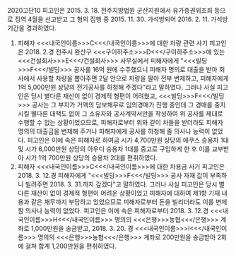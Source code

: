 2020고단10
피고인은 2015. 3. 18. 전주지방법원 군산지원에서 유가증권위조죄 등으로 징역 4월을 선고받고 그 형의 집행 중 2015. 11. 30. 가석방되어 2016. 2. 11. 가석방기간을 경과하였다.
1. 피해자 <<<내국인이름>>>C<<</내국인이름>>>에 대한 차량 관련 사기
피고인은 2018. 2.경 전주시 완산구 <<<구이하주소>>>D<<</구이하주소>>>에 있는 <<<건설회사>>>E<<</건설회사>>> 사무실에서 피해자에게 "<<<빌딩>>>F<<</빌딩>>> 공사를 16억 원에 수주했으니 피해자 명의로 대출을 받아 회사에서 사용할 차량을 뽑아주면 2달 안으로 차량을 팔아 전부 변제하고, 피해자에게 1억 5,000만원 상당의 전기공사를 하청해 주겠다"라고 말하였다.
그러나 사실 피고인은 당시 별다른 재산이 없이 경제적 형편이 어려웠고, <<<빌딩>>>F<<</빌딩>>> 공사는 그 부지가 거액의 담보채무로 임의경매가 진행 중인데 그 경매를 중지시킬 별다른 대책도 없이 그 소유자와 공사계약서만을 작성하여 위 공사를 제대로 수행할 수 없는 상황이었으므로, 피해자로부터 위와 같이 차들을 받더라도 피해자 명의의 대출금을 변제해 주거나 피해자에게 공사를 하청해 줄 의사나 능력이 없었다.
피고인은 이에 속은 피해자로 하여금 시가 4,700만원 상당의 에쿠스 승용차 1대 및 시가 6,000만원 상당의 아우디 승용차 1대를 중고로 구입하게 한 후 이를 교부받아 시가 1억 700만원 상당의 승용차 2대를 편취하였다.
2. 피해자 <<<내국인이름>>>C<<</내국인이름>>>에 대한 차용금 사기
피고인은 2018. 3. 12.경 피해자에게 "<<<빌딩>>>F<<</빌딩>>> 공사 자재 값이 부족하니 빌려주면 2018. 3. 31.까지 갚겠다"고 말하였다.
그러나 사실 피고인은 당시 별다른 재산이 없이 경제적 형편이 어려운 상황이었고 피해자에 대하여 제1항 기재 내용과 같은 채무까지 부담하고 있었으므로 피해자로부터 돈을 빌리더라도 이를 변제할 의사나 능력이 없었다.
피고인은 이에 속은 피해자로부터 2018. 3. 12.경 <<<내국인이름>>>H<<</내국인이름>>> 명의의 <<<은행>>>농협<<</은행>>> 계좌로 1,000만원을 송금받고, 2018. 3. 20. 경 <<<내국인이름>>>I<<</내국인이름>>> 명의의 <<<은행>>>농협<<</은행>>> 계좌로 200만원을 송금받아 2회에 걸쳐 합계 1,200만원을 편취하였다.
